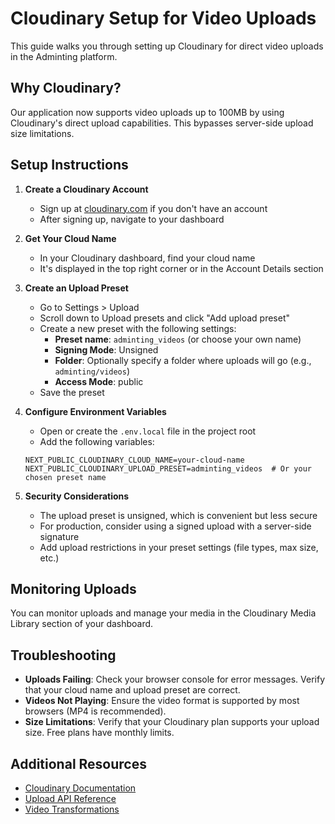 # Cloudinary Setup for Video Uploads

This guide walks you through setting up Cloudinary for direct video uploads in the Adminting platform.

## Why Cloudinary?

Our application now supports video uploads up to 100MB by using Cloudinary's direct upload capabilities. This bypasses server-side upload size limitations.

## Setup Instructions

1. **Create a Cloudinary Account**
   - Sign up at [cloudinary.com](https://cloudinary.com) if you don't have an account
   - After signing up, navigate to your dashboard

2. **Get Your Cloud Name**
   - In your Cloudinary dashboard, find your cloud name
   - It's displayed in the top right corner or in the Account Details section

3. **Create an Upload Preset**
   - Go to Settings > Upload
   - Scroll down to Upload presets and click "Add upload preset"
   - Create a new preset with the following settings:
     - **Preset name**: `adminting_videos` (or choose your own name)
     - **Signing Mode**: Unsigned
     - **Folder**: Optionally specify a folder where uploads will go (e.g., `adminting/videos`)
     - **Access Mode**: public
   - Save the preset

4. **Configure Environment Variables**
   - Open or create the `.env.local` file in the project root
   - Add the following variables:
   ```
   NEXT_PUBLIC_CLOUDINARY_CLOUD_NAME=your-cloud-name
   NEXT_PUBLIC_CLOUDINARY_UPLOAD_PRESET=adminting_videos  # Or your chosen preset name
   ```

5. **Security Considerations**
   - The upload preset is unsigned, which is convenient but less secure
   - For production, consider using a signed upload with a server-side signature
   - Add upload restrictions in your preset settings (file types, max size, etc.)

## Monitoring Uploads

You can monitor uploads and manage your media in the Cloudinary Media Library section of your dashboard.

## Troubleshooting

- **Uploads Failing**: Check your browser console for error messages. Verify that your cloud name and upload preset are correct.
- **Videos Not Playing**: Ensure the video format is supported by most browsers (MP4 is recommended).
- **Size Limitations**: Verify that your Cloudinary plan supports your upload size. Free plans have monthly limits.

## Additional Resources

- [Cloudinary Documentation](https://cloudinary.com/documentation)
- [Upload API Reference](https://cloudinary.com/documentation/upload_api_reference)
- [Video Transformations](https://cloudinary.com/documentation/video_transformation_reference) 